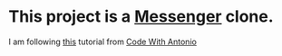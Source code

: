 # This project is a [Messenger](https://www.messenger.com/) clone.

I am following [this](https://www.youtube.com/watch?v=PGPGcKBpAk8&t=8885s) tutorial from [Code With Antonio](https://www.youtube.com/@codewithantonio)
